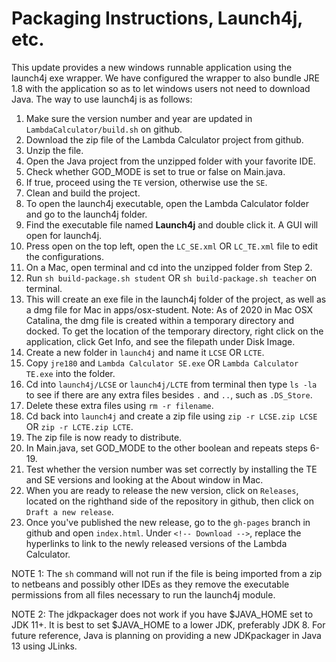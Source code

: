 # **Packaging Instructions, Launch4j, etc.**

This update provides a new windows runnable application using the launch4j exe wrapper. We have configured the wrapper to also bundle JRE 1.8 with the application so as to let windows users not need to download Java. The way to use launch4j is as follows: 

1. Make sure the version number and year are updated in `LambdaCalculator/build.sh` on github.
2. Download the zip file of the Lambda Calculator project from github.
3. Unzip the file.
4. Open the Java project from the unzipped folder with your favorite IDE.
5. Check whether GOD_MODE is set to true or false on Main.java.
6. If true, proceed using the `TE` version, otherwise use the `SE`. 
7. Clean and build the project.
8. To open the launch4j executable, open the Lambda Calculator folder and go to the launch4j folder.
9. Find the executable file named **Launch4j** and double click it. A GUI will open for launch4j.
10. Press open on the top left, open the `LC_SE.xml` OR `LC_TE.xml` file to edit the configurations.
11. On a Mac, open terminal and cd into the unzipped folder from Step 2.
12. Run `sh build-package.sh student` OR `sh build-package.sh teacher` on terminal.
13. This will create an exe file in the launch4j folder of the project, as well as a dmg file for Mac in apps/osx-student. Note: As of 2020 in Mac OSX Catalina, the dmg file is created within a temporary directory and docked. To get the location of the temporary directory, right click on the application, click Get Info, and see the filepath under Disk Image.
14. Create a new folder in `launch4j` and name it `LCSE` OR `LCTE`.
15. Copy `jre180` and `Lambda Calculator SE.exe` OR `Lambda Calculator TE.exe` into the folder.
16. Cd into `launch4j/LCSE` or `launch4j/LCTE` from terminal then type `ls -la` to see if there are any extra files besides `.` and `..`, such as `.DS_Store`.
17. Delete these extra files using `rm -r filename`.
18. Cd back into `launch4j` and create a zip file using `zip -r LCSE.zip LCSE` OR `zip -r LCTE.zip LCTE`. 
19. The zip file is now ready to distribute.
20. In Main.java, set GOD_MODE to the other boolean and repeats steps 6-19. 
21. Test whether the version number was set correctly by installing the TE and SE versions and looking at the About window in Mac. 
22. When you are ready to release the new version, click on `Releases`, located on the righthand side of the repository in github, then click on `Draft a new release`.
23. Once you've published the new release, go to the `gh-pages` branch in github and open `index.html`. Under `<!-- Download -->`, replace the hyperlinks to link to the newly released versions of the Lambda Calculator.

NOTE 1: The `sh` command will not run if the file is being imported from a zip to netbeans and possibly other IDEs as they remove the executable permissions from all files necessary to run the launch4j module. 

NOTE 2: The jdkpackager does not work if you have $JAVA_HOME set to JDK 11+. It is best to set $JAVA_HOME to a lower JDK, preferably JDK 8. For future reference, Java is planning on providing a new JDKpackager in Java 13 using JLinks. 
